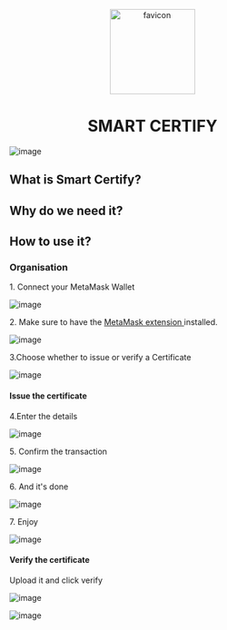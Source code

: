 
<p align="center">

  <img width="150" alt="favicon" src="https://github.com/Deflated-Pappadam/sihhack/assets/79042374/1480464d-66b2-4bae-91be-1fdc38aa52f2">
</p>
 <h1 align="center" >SMART CERTIFY</h1>
 
![image](https://github.com/Deflated-Pappadam/sihhack/assets/79042374/33eb61a9-6d4c-478b-b852-e2d0818e2b4d)

<h2>What is Smart Certify?</h2>

<h2>Why do we need it?</h2>

<h2>How to use it?</h3>


### Organisation

<p>1. Connect your MetaMask Wallet</p>

![image](https://github.com/Deflated-Pappadam/sihhack/assets/79042374/ff530342-0063-4e3c-b290-d4b8c834349d)

<p>2. Make sure to have the <a href="https://chrome.google.com/webstore/detail/metamask/nkbihfbeogaeaoehlefnkodbefgpgknn?utm_source=ext_sidebar&hl=en-US">MetaMask extension </a> installed.</p>

![image](https://github.com/Deflated-Pappadam/sihhack/assets/79042374/727c9722-2561-4c5d-9dc0-c0fe0a1d6141)

<p>3.Choose whether to issue or verify a Certificate</p>

![image](https://github.com/Deflated-Pappadam/sihhack/assets/79042374/8b447d81-be48-44ff-823e-9b74e4a4af7e)

<h4>Issue the certificate</h4>

<p>4.Enter the details</p>


![image](https://github.com/Deflated-Pappadam/sihhack/assets/79042374/add149ab-6771-4929-8a93-e337f67b7538)

<p>5. Confirm the transaction</p>

![image](https://github.com/Deflated-Pappadam/sihhack/assets/79042374/5dda235c-4136-40d4-a7a1-fbf8fb772ed7)

<p>6. And it's done</p>

![image](https://github.com/Deflated-Pappadam/sihhack/assets/79042374/f046b2f8-e3c8-43fb-b3c0-7bb27bc8dcfa)

<p>7. Enjoy</p>

![image](https://github.com/Deflated-Pappadam/sihhack/assets/79042374/d1575fb3-53b7-4ef4-bb75-b94116a3d63e)

<h4>Verify the certificate</h4>

<p>Upload it and click verify</p>

![image](https://github.com/Deflated-Pappadam/sihhack/assets/79042374/1225bd85-7e7d-43fb-afea-30f759686f1e)

![image](https://github.com/Deflated-Pappadam/sihhack/assets/79042374/c5d83522-8f90-4fcc-a4b8-db9fc12d126c)



